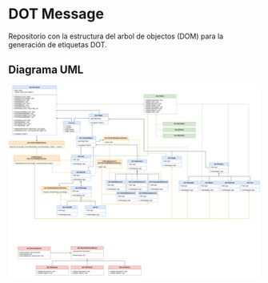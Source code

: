# DOT Message

Repositorio con la estructura del arbol de objectos (DOM) para la generación de etiquetas DOT.

## Diagrama UML

![Diagrama](Docs/DOTMessage_UML.png)
